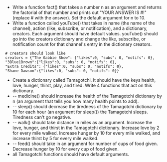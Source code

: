 * Write a function fact() that takes a number n as an argument and returns the factorial of that number and prints out "YOUR ANSWER IS #!" (replace # with the answer). Set the default argument for n to 10.
* Write a function called youTube() that takes in name (the name of the channel), action (like, subscribe, or notification), and a dictionary, creators. Each argument should have default values. youTube() should go into the creators dictionary and change the like, subscribe, or notification count for that channel's entry in the dictionary creators.

```
# creators should look like
creators = {"The Gabbie Show": {"likes":0, "subs": 0, "notifs": 0},
"3Blue1Brown":{"likes":0, "subs": 0, "notifs": 0},
"Extra Credits": {"likes":0, "subs": 0, "notifs": 0},
"Shane Dawson":{"likes":0, "subs": 0, "notifs": 0}}
```
* Create a dictionary called Tamagotchi. It should have the keys health, love, hunger, thirst, play, and tired. Write 4 functions that act on this dictionary.
* -- medicine() should increase the health of the Tamagotchi dictionary by n (an argument that tells you how many health points to add).
* -- sleep() should decrease the tiredness of the Tamagotchi dictionary by 10 for each hour (an argument for sleep()) the Tamagotchi sleeps. Tiredness can't go negative.
* -- walk() should take distance in miles as an argument. Increase the love, hunger, and thirst in the Tamagotchi dictionary. Increase love by 2 for every mile walked. Increase hunger by 10 for every mile walked, and increase thirst by 5 for every mile walked.  
* -- feed() should take in an argument for number of cups of food given. Decrease hunger by 10 for every cup of food given.
* all Tamagotchi functions should have default arguments.
